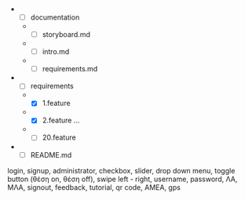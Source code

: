 * - [ ] documentation
  * - [ ] storyboard.md
  * - [ ] intro.md
  * - [ ] requirements.md
  
* - [ ] requirements
  * - [x] 1.feature
  * - [x] 2.feature
          ...
  * - [ ] 20.feature
          
* - [ ] README.md

login, signup, administrator, checkbox, slider, drop down menu, toggle button (θέση on, θέση off), swipe left - right, username, password, ΛΑ, ΜΛΑ, signout, feedback, tutorial, qr code, ΑΜΕΑ, gps
